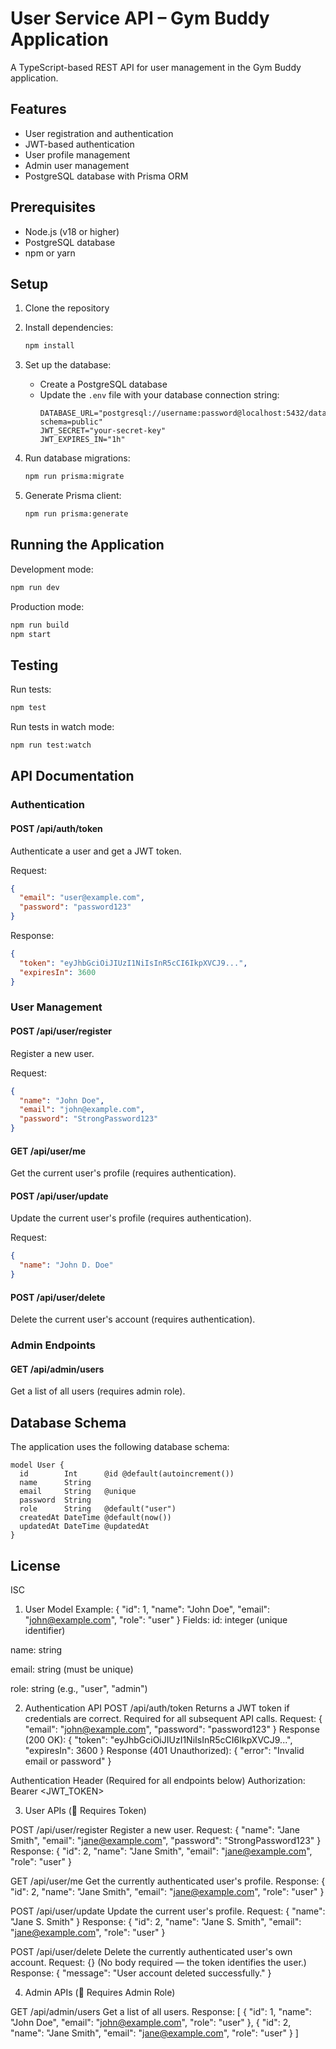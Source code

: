 # User Service API – Gym Buddy Application

A TypeScript-based REST API for user management in the Gym Buddy application.

## Features

- User registration and authentication
- JWT-based authentication
- User profile management
- Admin user management
- PostgreSQL database with Prisma ORM

## Prerequisites

- Node.js (v18 or higher)
- PostgreSQL database
- npm or yarn

## Setup

1. Clone the repository
2. Install dependencies:

   ```bash
   npm install
   ```

3. Set up the database:

   - Create a PostgreSQL database
   - Update the `.env` file with your database connection string:
     ```
     DATABASE_URL="postgresql://username:password@localhost:5432/database_name?schema=public"
     JWT_SECRET="your-secret-key"
     JWT_EXPIRES_IN="1h"
     ```

4. Run database migrations:

   ```bash
   npm run prisma:migrate
   ```

5. Generate Prisma client:
   ```bash
   npm run prisma:generate
   ```

## Running the Application

Development mode:

```bash
npm run dev
```

Production mode:

```bash
npm run build
npm start
```

## Testing

Run tests:

```bash
npm test
```

Run tests in watch mode:

```bash
npm run test:watch
```

## API Documentation

### Authentication

#### POST /api/auth/token

Authenticate a user and get a JWT token.

Request:

```json
{
  "email": "user@example.com",
  "password": "password123"
}
```

Response:

```json
{
  "token": "eyJhbGciOiJIUzI1NiIsInR5cCI6IkpXVCJ9...",
  "expiresIn": 3600
}
```

### User Management

#### POST /api/user/register

Register a new user.

Request:

```json
{
  "name": "John Doe",
  "email": "john@example.com",
  "password": "StrongPassword123"
}
```

#### GET /api/user/me

Get the current user's profile (requires authentication).

#### POST /api/user/update

Update the current user's profile (requires authentication).

Request:

```json
{
  "name": "John D. Doe"
}
```

#### POST /api/user/delete

Delete the current user's account (requires authentication).

### Admin Endpoints

#### GET /api/admin/users

Get a list of all users (requires admin role).

## Database Schema

The application uses the following database schema:

```prisma
model User {
  id        Int      @id @default(autoincrement())
  name      String
  email     String   @unique
  password  String
  role      String   @default("user")
  createdAt DateTime @default(now())
  updatedAt DateTime @updatedAt
}
```

## License

ISC

1. User Model
   Example:
   { "id": 1,
   "name": "John Doe",
   "email": "john@example.com",
   "role": "user"
   }
   Fields:
   id: integer (unique identifier)

name: string

email: string (must be unique)

role: string (e.g., "user", "admin")

2. Authentication API
   POST /api/auth/token
   Returns a JWT token if credentials are correct. Required for all subsequent API calls.
   Request:
   { "email": "john@example.com",
   "password": "password123"
   }
   Response (200 OK):
   { "token": "eyJhbGciOiJIUzI1NiIsInR5cCI6IkpXVCJ9...",
   "expiresIn": 3600
   }
   Response (401 Unauthorized):
   { "error": "Invalid email or password"
   }

Authentication Header (Required for all endpoints below)
Authorization: Bearer <JWT_TOKEN>

3. User APIs (🔐 Requires Token)

POST /api/user/register
Register a new user.
Request:
{ "name": "Jane Smith",
"email": "jane@example.com",
"password": "StrongPassword123"
}
Response:
{ "id": 2,
"name": "Jane Smith",
"email": "jane@example.com",
"role": "user"
}

GET /api/user/me
Get the currently authenticated user's profile.
Response:
{ "id": 2,
"name": "Jane Smith",
"email": "jane@example.com",
"role": "user"
}

POST /api/user/update
Update the current user's profile.
Request:
{ "name": "Jane S. Smith"
}
Response:
{ "id": 2,
"name": "Jane S. Smith",
"email": "jane@example.com",
"role": "user"
}

POST /api/user/delete
Delete the currently authenticated user's own account.
Request:
{}
(No body required — the token identifies the user.)
Response:
{ "message": "User account deleted successfully."
}

4. Admin APIs (🔐 Requires Admin Role)

GET /api/admin/users
Get a list of all users.
Response:
[ { "id": 1,
"name": "John Doe",
"email": "john@example.com",
"role": "user"
}, { "id": 2,
"name": "Jane Smith",
"email": "jane@example.com",
"role": "user"
} ]

